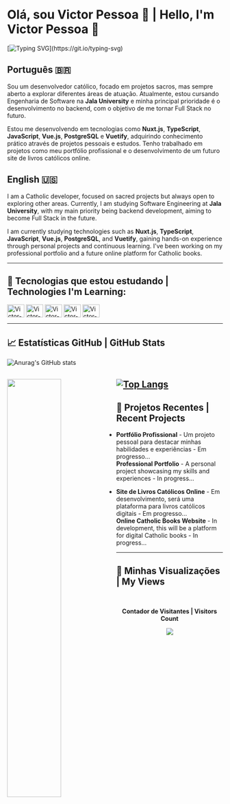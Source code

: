 # Olá, sou Victor Pessoa 👋 | Hello, I'm Victor Pessoa 👋

[![Typing SVG](https://readme-typing-svg.herokuapp.com/?color=00bfbf&size=35&center=true&vCenter=true&width=1000&lines=Hello,+World!!!;My+Name´s+Victor+Pessoa;Backend+Developer;Always+Learning+New+Technologies!)](https://git.io/typing-svg)

## Português 🇧🇷

Sou um desenvolvedor católico, focado em projetos sacros, mas sempre aberto a explorar diferentes áreas de atuação. Atualmente, estou cursando Engenharia de Software na **Jala University** e minha principal prioridade é o desenvolvimento no backend, com o objetivo de me tornar Full Stack no futuro.

Estou me desenvolvendo em tecnologias como **Nuxt.js**, **TypeScript**, **JavaScript**, **Vue.js**, **PostgreSQL** e **Vuetify**, adquirindo conhecimento prático através de projetos pessoais e estudos. Tenho trabalhado em projetos como meu portfólio profissional e o desenvolvimento de um futuro site de livros católicos online.



## English 🇺🇸

I am a Catholic developer, focused on sacred projects but always open to exploring other areas. Currently, I am studying Software Engineering at **Jala University**, with my main priority being backend development, aiming to become Full Stack in the future.

I am currently studying technologies such as **Nuxt.js**, **TypeScript**, **JavaScript**, **Vue.js**, **PostgreSQL**, and **Vuetify**, gaining hands-on experience through personal projects and continuous learning. I’ve been working on my professional portfolio and a future online platform for Catholic books.

---

## 🚀 Tecnologias que estou estudando | Technologies I'm Learning:

<div>
  <img align="center" alt="Victor-SQL" height="30" width="40" src="https://cdn.jsdelivr.net/gh/devicons/devicon/icons/postgresql/postgresql-original.svg">
  <img align="center" alt="Victor-Vue" height="30" width="40" src="https://cdn.jsdelivr.net/gh/devicons/devicon/icons/vuejs/vuejs-original.svg">
  <img align="center" alt="Victor-Nuxt" height="30" width="40" src="https://cdn.jsdelivr.net/gh/devicons/devicon/icons/nuxtjs/nuxtjs-original.svg">
  <img align="center" alt="Victor-JS" height="30" width="40" src="https://cdn.jsdelivr.net/gh/devicons/devicon/icons/javascript/javascript-original.svg">
  <img align="center" alt="Victor-TS" height="30" width="40" src="https://cdn.jsdelivr.net/gh/devicons/devicon/icons/typescript/typescript-original.svg">
</div>

---

## 📈 Estatísticas GitHub | GitHub Stats

![Anurag's GitHub stats](https://github-readme-stats.vercel.app/api?username=victorpessoa01\&show_icons=true\&theme=radical\&title_color=fff\&text_color=fff)

[![Top Langs](https://github-readme-stats.vercel.app/api/top-langs/?username=victorpessoa01\&theme=radical\&title_color=fff\&text_color=fff)](https://github.com/victorpessoa01/github-readme-stats)
<img width="50%" align="left" src="https://github-readme-stats.vercel.app/api/top-langs/?username=jp-sena-dev&layout=compact&langs_count=7&theme=dark"/>
---

## 🌱 Projetos Recentes | Recent Projects

- **Portfólio Profissional** - Um projeto pessoal para destacar minhas habilidades e experiências - Em progresso...  
  **Professional Portfolio** - A personal project showcasing my skills and experiences - In progress...

- **Site de Livros Católicos Online** - Em desenvolvimento, será uma plataforma para livros católicos digitais - Em progresso...  
  **Online Catholic Books Website** - In development, this will be a platform for digital Catholic books - In progress... 

---

## 👀 Minhas Visualizações | My Views

<div align="center">
<br><p align="centre"><b>Contador de Visitantes | Visitors Count</b></p>  
<p align="center"><img align="center" src="https://profile-counter.glitch.me/{victorpessoa01}/count.svg"/></p> 
<br></div>
